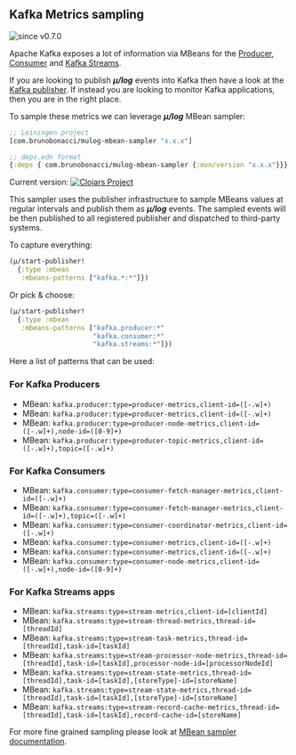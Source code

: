 ## Kafka Metrics sampling
![since v0.7.0](https://img.shields.io/badge/since-v0.7.0-brightgreen)

Apache Kafka exposes a lot of information via MBeans for the [Producer](https://docs.confluent.io/platform/current/kafka/monitoring.html#producer-metrics), [Consumer](https://docs.confluent.io/platform/current/kafka/monitoring.html#new-consumer-metrics) and [Kafka Streams](https://docs.confluent.io/platform/current/streams/monitoring.html).

If you are looking to publish ***μ/log*** events into Kafka then have
a look at the [Kafka publisher](./kafka-publisher.md). If instead you
are looking to monitor Kafka applications, then you are in the right
place.

To sample these metrics we can leverage ***μ/log*** MBean sampler:

``` clojure
;; Leiningen project
[com.brunobonacci/mulog-mbean-sampler "x.x.x"]

;; deps.edn format
{:deps { com.brunobonacci/mulog-mbean-sampler {:mvn/version "x.x.x"}}}
```
Current version: [![Clojars Project](https://img.shields.io/clojars/v/com.brunobonacci/mulog-mbean-sampler.svg)](https://clojars.org/com.brunobonacci/mulog-mbean-sampler)

This sampler uses the publisher infrastructure to sample MBeans values
at regular intervals and publish them as ***μ/log*** events.
The sampled events will be then published to all registered publisher
and dispatched to third-party systems.

To capture everything:

``` clojure
(μ/start-publisher!
  {:type :mbean
   :mbeans-patterns ["kafka.*:*"]})
```

Or pick & choose:

``` clojure
(μ/start-publisher!
  {:type :mbean
   :mbeans-patterns ["kafka.producer:*"
                     "kafka.consumer:*"
                     "kafka.streams:*"]})
```


Here a list of patterns that can be used:

### For Kafka Producers

  - MBean: `kafka.producer:type=producer-metrics,client-id=([-.w]+)`
  - MBean: `kafka.producer:type=producer-metrics,client-id=([-.w]+)`
  - MBean: `kafka.producer:type=producer-node-metrics,client-id=([-.w]+),node-id=([0-9]+)`
  - MBean: `kafka.producer:type=producer-topic-metrics,client-id=([-.w]+),topic=([-.w]+)`

### For Kafka Consumers

  - MBean: `kafka.consumer:type=consumer-fetch-manager-metrics,client-id=([-.w]+)`
  - MBean: `kafka.consumer:type=consumer-fetch-manager-metrics,client-id=([-.w]+),topic=([-.w]+)`
  - MBean: `kafka.consumer:type=consumer-coordinator-metrics,client-id=([-.w]+)`
  - MBean: `kafka.consumer:type=consumer-metrics,client-id=([-.w]+)`
  - MBean: `kafka.consumer:type=consumer-metrics,client-id=([-.w]+)`
  - MBean: `kafka.consumer:type=consumer-node-metrics,client-id=([-.w]+),node-id=([0-9]+)`

### For Kafka Streams apps

  - MBean: `kafka.streams:type=stream-metrics,client-id=[clientId]`
  - MBean: `kafka.streams:type=stream-thread-metrics,thread-id=[threadId]`
  - MBean: `kafka.streams:type=stream-task-metrics,thread-id=[threadId],task-id=[taskId]`
  - MBean: `kafka.streams:type=stream-processor-node-metrics,thread-id=[threadId],task-id=[taskId],processor-node-id=[processorNodeId]`
  - MBean: `kafka.streams:type=stream-state-metrics,thread-id=[threadId],task-id=[taskId],[storeType]-id=[storeName]`
  - MBean: `kafka.streams:type=stream-state-metrics,thread-id=[threadId],task-id=[taskId],[storeType]-id=[storeName]`
  - MBean: `kafka.streams:type=stream-record-cache-metrics,thread-id=[threadId],task-id=[taskId],record-cache-id=[storeName]`


For more fine grained sampling please look at [MBean sampler documentation](./mbean-metrics-sampling.md).
